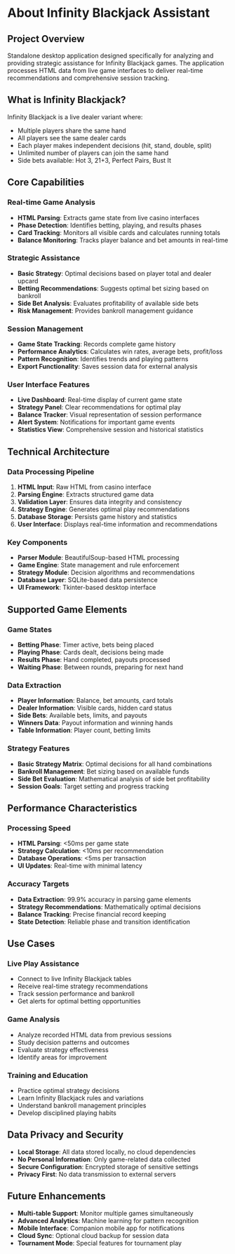 # About Infinity Blackjack Assistant

## Project Overview
Standalone desktop application designed specifically for analyzing and providing strategic assistance for Infinity Blackjack games. The application processes HTML data from live game interfaces to deliver real-time recommendations and comprehensive session tracking.

## What is Infinity Blackjack?
Infinity Blackjack is a live dealer variant where:
- Multiple players share the same hand
- All players see the same dealer cards
- Each player makes independent decisions (hit, stand, double, split)
- Unlimited number of players can join the same hand
- Side bets available: Hot 3, 21+3, Perfect Pairs, Bust It

## Core Capabilities

### Real-time Game Analysis
- **HTML Parsing**: Extracts game state from live casino interfaces
- **Phase Detection**: Identifies betting, playing, and results phases
- **Card Tracking**: Monitors all visible cards and calculates running totals
- **Balance Monitoring**: Tracks player balance and bet amounts in real-time

### Strategic Assistance
- **Basic Strategy**: Optimal decisions based on player total and dealer upcard
- **Betting Recommendations**: Suggests optimal bet sizing based on bankroll
- **Side Bet Analysis**: Evaluates profitability of available side bets
- **Risk Management**: Provides bankroll management guidance

### Session Management
- **Game State Tracking**: Records complete game history
- **Performance Analytics**: Calculates win rates, average bets, profit/loss
- **Pattern Recognition**: Identifies trends and playing patterns
- **Export Functionality**: Saves session data for external analysis

### User Interface Features
- **Live Dashboard**: Real-time display of current game state
- **Strategy Panel**: Clear recommendations for optimal play
- **Balance Tracker**: Visual representation of session performance
- **Alert System**: Notifications for important game events
- **Statistics View**: Comprehensive session and historical statistics

## Technical Architecture

### Data Processing Pipeline
1. **HTML Input**: Raw HTML from casino interface
2. **Parsing Engine**: Extracts structured game data
3. **Validation Layer**: Ensures data integrity and consistency
4. **Strategy Engine**: Generates optimal play recommendations
5. **Database Storage**: Persists game history and statistics
6. **User Interface**: Displays real-time information and recommendations

### Key Components
- **Parser Module**: BeautifulSoup-based HTML processing
- **Game Engine**: State management and rule enforcement
- **Strategy Module**: Decision algorithms and recommendations
- **Database Layer**: SQLite-based data persistence
- **UI Framework**: Tkinter-based desktop interface

## Supported Game Elements

### Game States
- **Betting Phase**: Timer active, bets being placed
- **Playing Phase**: Cards dealt, decisions being made
- **Results Phase**: Hand completed, payouts processed
- **Waiting Phase**: Between rounds, preparing for next hand

### Data Extraction
- **Player Information**: Balance, bet amounts, card totals
- **Dealer Information**: Visible cards, hidden card status
- **Side Bets**: Available bets, limits, and payouts
- **Winners Data**: Payout information and winning hands
- **Table Information**: Player count, betting limits

### Strategy Features
- **Basic Strategy Matrix**: Optimal decisions for all hand combinations
- **Bankroll Management**: Bet sizing based on available funds
- **Side Bet Evaluation**: Mathematical analysis of side bet profitability
- **Session Goals**: Target setting and progress tracking

## Performance Characteristics

### Processing Speed
- **HTML Parsing**: <50ms per game state
- **Strategy Calculation**: <10ms per recommendation
- **Database Operations**: <5ms per transaction
- **UI Updates**: Real-time with minimal latency

### Accuracy Targets
- **Data Extraction**: 99.9% accuracy in parsing game elements
- **Strategy Recommendations**: Mathematically optimal decisions
- **Balance Tracking**: Precise financial record keeping
- **State Detection**: Reliable phase and transition identification

## Use Cases

### Live Play Assistance
- Connect to live Infinity Blackjack tables
- Receive real-time strategy recommendations
- Track session performance and bankroll
- Get alerts for optimal betting opportunities

### Game Analysis
- Analyze recorded HTML data from previous sessions
- Study decision patterns and outcomes
- Evaluate strategy effectiveness
- Identify areas for improvement

### Training and Education
- Practice optimal strategy decisions
- Learn Infinity Blackjack rules and variations
- Understand bankroll management principles
- Develop disciplined playing habits

## Data Privacy and Security
- **Local Storage**: All data stored locally, no cloud dependencies
- **No Personal Information**: Only game-related data collected
- **Secure Configuration**: Encrypted storage of sensitive settings
- **Privacy First**: No data transmission to external servers

## Future Enhancements
- **Multi-table Support**: Monitor multiple games simultaneously
- **Advanced Analytics**: Machine learning for pattern recognition
- **Mobile Interface**: Companion mobile app for notifications
- **Cloud Sync**: Optional cloud backup for session data
- **Tournament Mode**: Special features for tournament play